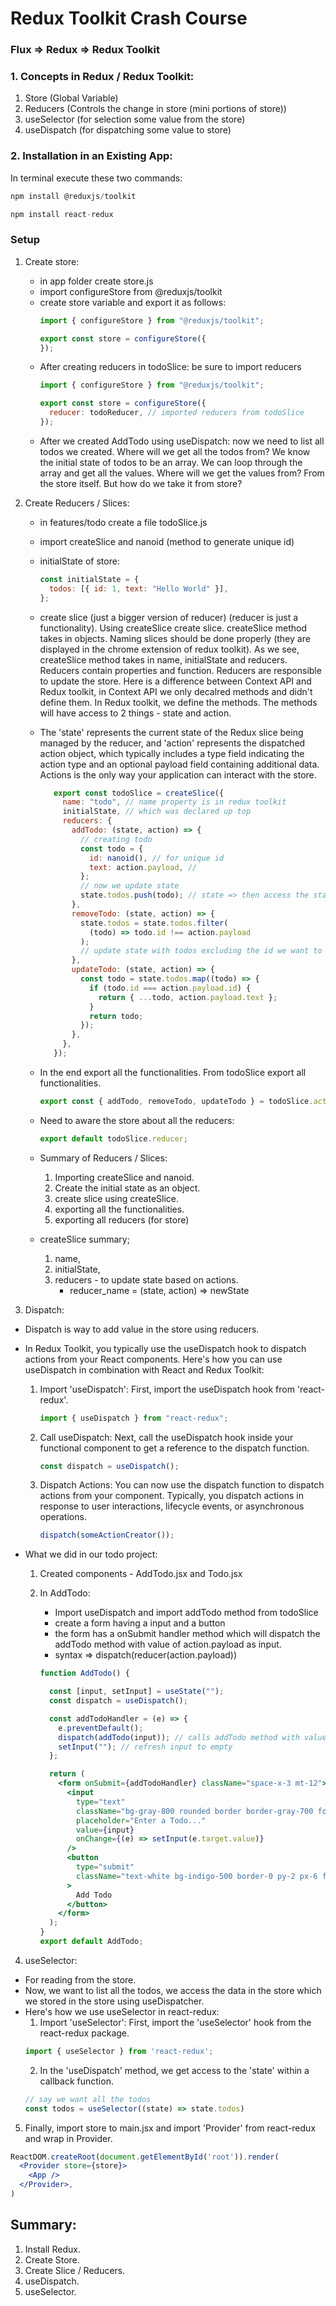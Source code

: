 # Redux Toolkit Crash Course

### Flux => Redux => Redux Toolkit

### 1. Concepts in Redux / Redux Toolkit:

1. Store (Global Variable)
2. Reducers (Controls the change in store (mini portions of store))
3. useSelector (for selection some value from the store)
4. useDispatch (for dispatching some value to store)

### 2. Installation in an Existing App:

In terminal execute these two commands:

```js
npm install @reduxjs/toolkit
```

```js
npm install react-redux
```

### Setup

1. Create store:

   - in app folder create store.js
   - import configureStore from @reduxjs/toolkit
   - create store variable and export it as follows:
     ```js
     import { configureStore } from "@reduxjs/toolkit";

     export const store = configureStore({
     });
     ```
   - After creating reducers in todoSlice: be sure to import reducers
     ```js
     import { configureStore } from "@reduxjs/toolkit";

     export const store = configureStore({
       reducer: todoReducer, // imported reducers from todoSlice
     });
     ```
   - After we created AddTodo using useDispatch: now we need to list all todos we created.
    Where will we get all the todos from? We know the initial state of todos to be an array.
    We can loop through the array and get all the values. Where will we get the values from?
    From the store itself. But how do we take it from store?

2. Create Reducers / Slices:

   - in features/todo create a file todoSlice.js
   - import createSlice and nanoid (method to generate unique id)
   - initialState of store:

     ```js
     const initialState = {
       todos: [{ id: 1, text: "Hello World" }],
     };
     ```

   - create slice (just a bigger version of reducer) (reducer is just a functionality).
     Using createSlice create slice. createSlice method takes in objects. Naming slices
     should be done properly (they are displayed in the chrome extension of redux toolkit).
     As we see, createSlice method takes in name, initialState and reducers. Reducers contain
     properties and function. Reducers are responsible to update the store. Here is a
     difference between Context API and Redux toolkit, in Context API we only decalred
     methods and didn't define them. In Redux toolkit, we define the methods. The methods
     will have access to 2 things - state and action.

   - The 'state' represents the current state of the Redux slice being managed
     by the reducer, and 'action' represents the dispatched action object, which typically
     includes a type field indicating the action type and an optional payload field containing
     additional data. Actions is the only way your application can interact with the store.

     ```js
        export const todoSlice = createSlice({
          name: "todo", // name property is in redux toolkit
          initialState, // which was declared up top
          reducers: {
            addTodo: (state, action) => {
              // creating todo
              const todo = {
                id: nanoid(), // for unique id
                text: action.payload, //
              };
              // now we update state
              state.todos.push(todo); // state => then access the state (todos) and push
            },
            removeTodo: (state, action) => {
              state.todos = state.todos.filter(
                (todo) => todo.id !== action.payload
              );
              // update state with todos excluding the id we want to remove
            },
            updateTodo: (state, action) => {
              const todo = state.todos.map((todo) => {
                if (todo.id === action.payload.id) {
                  return { ...todo, action.payload.text };
                }
                return todo;
              });
            },
          },
        });
     ```

   - In the end export all the functionalities. From todoSlice export all functionalities.

     ```js
     export const { addTodo, removeTodo, updateTodo } = todoSlice.actions;
     ```

   - Need to aware the store about all the reducers:

     ```js
     export default todoSlice.reducer;
     ```

   - Summary of Reducers / Slices:

     1. Importing createSlice and nanoid.
     2. Create the initial state as an object.
     3. create slice using createSlice.
     4. exporting all the functionalities.
     5. exporting all reducers (for store)

   - createSlice summary;
     1. name,
     2. initialState,
     3. reducers - to update state based on actions.
        - reducer_name = (state, action) => newState

3. Dispatch:

- Dispatch is way to add value in the store using reducers.
- In Redux Toolkit, you typically use the useDispatch hook to dispatch actions
  from your React components. Here's how you can use useDispatch in combination
  with React and Redux Toolkit:

  1. Import 'useDispatch': First, import the useDispatch hook from 'react-redux'.
     ```js
     import { useDispatch } from "react-redux";
     ```
  2. Call useDispatch: Next, call the useDispatch hook inside your functional
     component to get a reference to the dispatch function.
     ```js
     const dispatch = useDispatch();
     ```
  3. Dispatch Actions: You can now use the dispatch function to dispatch actions from
     your component. Typically, you dispatch actions in response to user interactions,
     lifecycle events, or asynchronous operations.
     ```js
     dispatch(someActionCreator());
     ```

- What we did in our todo project:

  1. Created components - AddTodo.jsx and Todo.jsx
  2. In AddTodo: 
      - Import useDispatch and import addTodo method from todoSlice
      - create a form having a input and a button
      - the form has a onSubmit handler method which will dispatch the addTodo method with value of
        action.payload as input.
      - syntax => dispatch(reducer(action.payload))

     ```jsx
     function AddTodo() {

       const [input, setInput] = useState("");
       const dispatch = useDispatch();

       const addTodoHandler = (e) => {
         e.preventDefault();
         dispatch(addTodo(input)); // calls addTodo method with value instead of action.payload as input
         setInput(""); // refresh input to empty
       };

       return (
         <form onSubmit={addTodoHandler} className="space-x-3 mt-12">
           <input
             type="text"
             className="bg-gray-800 rounded border border-gray-700 focus:border-indigo-500 focus:ring-2 focus:ring-indigo-900 text-base outline-none text-gray-100 py-1 px-3 leading-8 transition-colors duration-200 ease-in-out"
             placeholder="Enter a Todo..."
             value={input}
             onChange={(e) => setInput(e.target.value)}
           />
           <button
             type="submit"
             className="text-white bg-indigo-500 border-0 py-2 px-6 focus:outline-none hover:bg-indigo-600 rounded text-lg"
           >
             Add Todo
           </button>
         </form>
       );
     }
     export default AddTodo;
     ```

4. useSelector:

- For reading from the store.
- Now, we want to list all the todos, we access the data in the store which we stored in the store
  using useDispatcher.
- Here's how we use useSelector in react-redux:
  1. Import 'useSelector': First, import the 'useSelector' hook from the react-redux package.
    ```jsx
    import { useSelector } from 'react-redux';
    ```
  2. In the 'useDispatch' method, we get access to the 'state' within a callback function.
    ```jsx
    // say we want all the todos
    const todos = useSelector((state) => state.todos)
    ```

5. Finally, import store to main.jsx and import 'Provider' from react-redux and wrap <App /> in Provider.
  ```jsx
  ReactDOM.createRoot(document.getElementById('root')).render(
    <Provider store={store}>
      <App />
    </Provider>,
  )
  ```

## Summary:
1. Install Redux.
2. Create Store.
3. Create Slice / Reducers.
4. useDispatch.
5. useSelector.